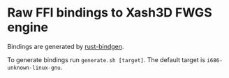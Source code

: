 # Raw FFI bindings to Xash3D FWGS engine

Bindings are generated by [rust-bindgen](https://github.com/rust-lang/rust-bindgen).

To generate bindings run `generate.sh [target]`. The default target is `i686-unknown-linux-gnu`.

